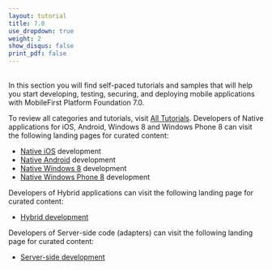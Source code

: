 ```yaml
---
layout: tutorial
title: 7.0
use_dropdown: true
weight: 2
show_disqus: false
print_pdf: false
---
```

<br>
In this section you will find self-paced tutorials and samples that will help you start developing, testing, securing, and deploying mobile applications with MobileFirst Platform Foundation 7.0.

To review all categories and tutorials, visit [All Tutorials](/all-tutorials.md).
Developers of Native applications for iOS, Android, Windows 8 and Windows Phone 8 can visit the following landing pages for curated content:

* [Native iOS](/ios-tutorials.md) development
* [Native Android](android-tutorials.md) development
* [Native Windows 8](windows-8-tutorials.md) development
* [Native Windows Phone 8](windows-phone-8-tutorials.md) development

Developers of Hybrid applications can visit the following landing page for curated content:

* [Hybrid development](hybrid-tutorials.md)

Developers of Server-side code (adapters) can visit the following landing page for curated content:

* [Server-side development](server-side-tutorials.md)


